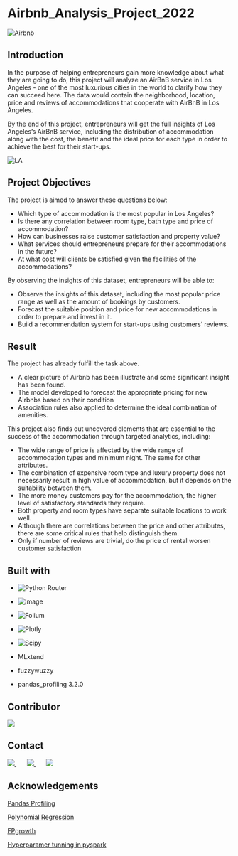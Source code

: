 # Airbnb_Analysis_Project_2022

![Airbnb](https://hotel.oxu.vn/wp-content/uploads/2018/08/airbnb.jpg)

## Introduction

In the purpose of helping entrepreneurs gain more knowledge about what they are going to do, this project will analyze an AirBnB service in Los Angeles - one of the most luxurious cities in the world to clarify how they can succeed here. The data would contain the neighborhood, location, price and reviews of accommodations that cooperate with AirBnB in Los Angeles.

By the end of this project, entrepreneurs will get the full insights of Los Angeles’s AirBnB service, including the distribution of accommodation along with the cost, the benefit and the ideal price for each type in order to achieve the best for their start-ups.

![LA](https://rickalbertonline.com/wp-content/uploads/2018/06/2018_04_Lamerica-Homes_3112-Corda-Dr._Los-Angeles_CA-12-2.jpg)

## Project Objectives

The project is aimed to answer these questions below:
-	Which type of accommodation is the most popular in Los Angeles?
-	Is there any correlation between room type, bath type and price of accommodation?
-	How can businesses raise customer satisfaction and property value?
-	What services should entrepreneurs prepare for their accommodations in the future?
-	At what cost will clients be satisfied given the facilities of the accommodations?

By observing the insights of this dataset, entrepreneurs will be able to:
-	Observe the insights of this dataset, including the most popular price range as well as the amount of bookings by customers.
-	Forecast the suitable position and price for new accommodations in order to prepare and invest in it.
-	Build a recommendation system for start-ups using customers’ reviews.

## Result

The project has already fulfill the task above. 
- A clear picture of Airbnb has been illustrate and some significant insight has been found. 
- The model developed to forecast the appropriate pricing for new Airbnbs based on their condition
- Association rules also applied to determine the ideal combination of amenities.

This project also finds out uncovered elements that are essential to the success of the accommodation through targeted analytics, including:
-	The wide range of price is affected by the wide range of accommodation types and minimum night. The same for other attributes.
-	The combination of expensive room type and luxury property does not necessarily result in high value of accommodation, but it depends on the suitability between them.
-	The more money customers pay for the accommodation, the higher level of satisfactory standards they require.
-	Both property and room types have separate suitable locations to work well.
-	Although there are correlations between the price and other attributes, there are some critical rules that help distinguish them.
-	Only if number of reviews are trivial, do the price of rental worsen customer satisfaction



## Built with

- ![Python Router](https://img.shields.io/badge/Python-FFD43B?style=for-the-badge&logo=python&logoColor=blue)


- ![image](https://img.shields.io/badge/Apache_Spark-FFFFFF?style=for-the-badge&logo=apachespark&logoColor=#E35A16)


- ![Folium](https://a11ybadges.com/badge?logo=folium)

- ![Plotly](https://img.shields.io/badge/Plotly-239120?style=for-the-badge&logo=plotly&logoColor=white)

- ![Scipy](https://img.shields.io/badge/SciPy-654FF0?style=for-the-badge&logo=SciPy&logoColor=white)

- MLxtend

- fuzzywuzzy

- pandas_profiling 3.2.0

## Contributor

<a href="https://github.com/thijnhdawjng">
  <img src="https://contrib.rocks/image?repo=Louis3797/awesome-readme-template" />
</a>

## Contact

<a href="https://github.com/thijnhdawjng">
  <img src="https://raw.githubusercontent.com/gauravghongde/social-icons/master/SVG/Color/Facebook.svg" />
</a>    
&nbsp; &nbsp; &nbsp;

<a href="https://github.com/thijnhdawjng">
  <img src="https://github.com/gauravghongde/social-icons/blob/master/SVG/Color/LinkedIN.svg" />
</a>
&nbsp; &nbsp; &nbsp;

<a href="https://github.com/thijnhdawjng">
  <img src="https://github.com/gauravghongde/social-icons/blob/master/SVG/Color/Gmail.svg" />
</a>


## Acknowledgements
[Pandas Profiling](https://towardsdatascience.com/pandas-profiling-easy-exploratory-data-analysis-in-python-65d6d0e23650)

[Polynomial Regression](https://www.w3schools.com/python/python_ml_polynomial_regression.asp)

[FPgrowth](https://hands-on.cloud/implementation-of-fp-growth-algorithm-using-python/)

[Hyperparamer tunning in pyspark](https://spark.apache.org/docs/latest/ml-tuning.html)
